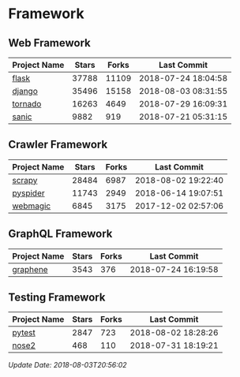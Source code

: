 # Framework

## Web Framework

| Project Name | Stars | Forks | Last Commit |
| ------------ | ----- | ----- | ----------- |
| [flask](https://github.com/pallets/flask) | 37788 | 11109 | 2018-07-24 18:04:58 |
| [django](https://github.com/django/django) | 35496 | 15158 | 2018-08-03 08:31:55 |
| [tornado](https://github.com/tornadoweb/tornado) | 16263 | 4649 | 2018-07-29 16:09:31 |
| [sanic](https://github.com/channelcat/sanic) | 9882 | 919 | 2018-07-21 05:31:15 |

## Crawler Framework

| Project Name | Stars | Forks | Last Commit |
| ------------ | ----- | ----- | ----------- |
| [scrapy](https://github.com/scrapy/scrapy) | 28484 | 6987 | 2018-08-02 19:22:40 |
| [pyspider](https://github.com/binux/pyspider) | 11743 | 2949 | 2018-06-14 19:07:51 |
| [webmagic](https://github.com/code4craft/webmagic) | 6845 | 3175 | 2017-12-02 02:57:06 |

## GraphQL Framework

| Project Name | Stars | Forks | Last Commit |
| ------------ | ----- | ----- | ----------- |
| [graphene](https://github.com/graphql-python/graphene) | 3543 | 376 | 2018-07-24 16:19:58 |

## Testing Framework

| Project Name | Stars | Forks | Last Commit |
| ------------ | ----- | ----- | ----------- |
| [pytest](https://github.com/pytest-dev/pytest) | 2847 | 723 | 2018-08-02 18:28:26 |
| [nose2](https://github.com/nose-devs/nose2) | 468 | 110 | 2018-07-31 18:19:21 |

*Update Date: 2018-08-03T20:56:02*